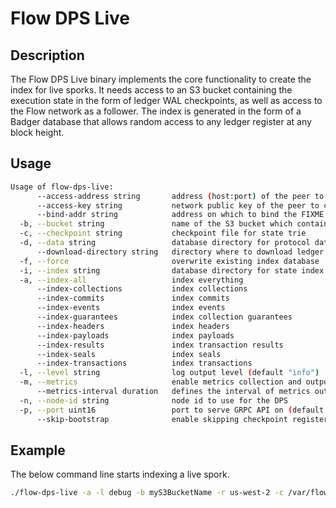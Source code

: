 # Flow DPS Live

## Description

The Flow DPS Live binary implements the core functionality to create the index for live sporks.
It needs access to an S3 bucket containing the execution state in the form of ledger WAL checkpoints, as well as access to the Flow network as a follower.
The index is generated in the form of a Badger database that allows random access to any ledger register at any block height.

## Usage

```sh
Usage of flow-dps-live:
      --access-address string       address (host:port) of the peer to connect to
      --access-key string           network public key of the peer to connect to
      --bind-addr string            address on which to bind the FIXME (default "127.0.0.1:FIXME")
  -b, --bucket string               name of the S3 bucket which contains the state ledger
  -c, --checkpoint string           checkpoint file for state trie
  -d, --data string                 database directory for protocol data
      --download-directory string   directory where to download ledger WAL checkpoints
  -f, --force                       overwrite existing index database
  -i, --index string                database directory for state index (default "index")
  -a, --index-all                   index everything
      --index-collections           index collections
      --index-commits               index commits
      --index-events                index events
      --index-guarantees            index collection guarantees
      --index-headers               index headers
      --index-payloads              index payloads
      --index-results               index transaction results
      --index-seals                 index seals
      --index-transactions          index transactions
  -l, --level string                log output level (default "info")
  -m, --metrics                     enable metrics collection and output
      --metrics-interval duration   defines the interval of metrics output to log (default 5m0s)
  -n, --node-id string              node id to use for the DPS
  -p, --port uint16                 port to serve GRPC API on (default 5005)
      --skip-bootstrap              enable skipping checkpoint register payloads indexing
```

## Example

The below command line starts indexing a live spork.

```sh
./flow-dps-live -a -l debug -b myS3BucketName -r us-west-2 -c /var/flow/bootstrap/root.checkpoint -i /var/flow/data/index
```
